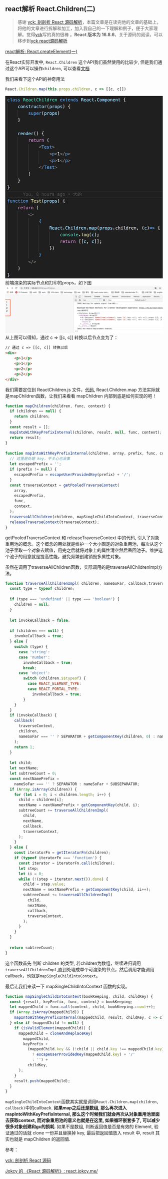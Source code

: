 ## react解析 React.Children(二)

> 感谢 [yck: 剖剖析 React 源码解析](https://github.com/KieSun/Dream/issues/18)，本篇文章是在读完他的文章的基础上，将他的文章进行拆解和加工，加入我自己的一下理解和例子，便于大家理解。觉得[yck](https://github.com/KieSun)写的真的很棒 。**React 版本为 16.8.6**，关于源码的阅读，可以移步到[yck react源码解析](https://github.com/KieSun/react-interpretation)

[react解析: React.createElement(一)](https://github.com/AttemptWeb/Record/blob/master/frame/react/react%E8%A7%A3%E6%9E%90:ReactElement.md)

在React实际开发中, ```React.Children``` 这个API我们虽然使用的比较少, 但是我们通过这个API可以操作```children```, 可以查看[文档](https://reactjs.org/docs/react-api.html#reactchildren)

我们来看下这个API的神奇用法
```javascript
React.Children.map(this.props.children, c => [[c, c]])
```
![](https://raw.githubusercontent.com/AttemptWeb/Record/master/Img/1557230072073.jpg)
前端渲染的实际节点和打印的props，如下图
![](https://raw.githubusercontent.com/AttemptWeb/Record/master/Img/1557231565848.jpg)
从上图可以得知，通过 c => [[c, c]] 转换以后节点变为了：
```html
// 通过 c => [[c, c]] 转换以后
<div>
    <p>1</p>
    <p>1</p>
    <p>2</p>
    <p>2</p>
</div>
```

我们需要定位到 ReactChildren.js 文件，[代码](https://github.com/KieSun/react-interpretation/blob/master/packages/react/src/ReactChildren.js), React.Children.map 方法实际就是mapChildren函数，让我们来看看 mapChildren 内部到底是如何实现的吧！

```javascript
function mapChildren(children, func, context) {
  if (children == null) {
    return children;
  }
  const result = [];
  mapIntoWithKeyPrefixInternal(children, result, null, func, context);
  return result;
}

function mapIntoWithKeyPrefixInternal(children, array, prefix, func, context) {
  // 这里是处理 key，不关心也没事
  let escapedPrefix = '';
  if (prefix != null) {
    escapedPrefix = escapeUserProvidedKey(prefix) + '/';
  }
  const traverseContext = getPooledTraverseContext(
    array,
    escapedPrefix,
    func,
    context,
  );
  traverseAllChildren(children, mapSingleChildIntoContext, traverseContext);
  releaseTraverseContext(traverseContext);
}
```
getPooledTraverseContext 和 releaseTraverseContext 中的代码, 引入了对象重用池的概念。这个概念的用处就是维护一个大小固定的对象重用池，每次从这个池子里取一个对象去赋值，用完之后就将对象上的属性清空然后丢回池子。维护这个池子的用意就是提高性能，避免频繁创建销毁多属性对象。

虽然在调用了traverseAllChildren函数，实际调用的是traverseAllChildrenImpl方法。

```javascript
function traverseAllChildrenImpl( children, nameSoFar, callback,traverseContext ) {
  const type = typeof children;

  if (type === 'undefined' || type === 'boolean') {
    children = null;
  }

  let invokeCallback = false;

  if (children === null) {
    invokeCallback = true;
  } else {
    switch (type) {
      case 'string':
      case 'number':
        invokeCallback = true;
        break;
      case 'object':
        switch (children.$$typeof) {
          case REACT_ELEMENT_TYPE:
          case REACT_PORTAL_TYPE:
            invokeCallback = true;
        }
    }
  }
  if (invokeCallback) {
    callback(
      traverseContext,
      children,
      nameSoFar === '' ? SEPARATOR + getComponentKey(children, 0) : nameSoFar,
    );
    return 1;
  }

  let child;
  let nextName;
  let subtreeCount = 0;
  const nextNamePrefix =
    nameSoFar === '' ? SEPARATOR : nameSoFar + SUBSEPARATOR;
  if (Array.isArray(children)) {
    for (let i = 0; i < children.length; i++) {
      child = children[i];
      nextName = nextNamePrefix + getComponentKey(child, i);
      subtreeCount += traverseAllChildrenImpl(
        child,
        nextName,
        callback,
        traverseContext,
      );
    }
  } else {
    const iteratorFn = getIteratorFn(children);
    if (typeof iteratorFn === 'function') {
      const iterator = iteratorFn.call(children);
      let step;
      let ii = 0;
      while (!(step = iterator.next()).done) {
        child = step.value;
        nextName = nextNamePrefix + getComponentKey(child, ii++);
        subtreeCount += traverseAllChildrenImpl(
          child,
          nextName,
          callback,
          traverseContext,
        );
      }
    }
  }

  return subtreeCount;
}
```
这个函数首先 判断 children 的类型, 若children为数组，继续递归调用```traverseAllChildrenImpl```,直到处理成单个可渲染的节点，然后调用才能调用callback，也就是```mapSingleChildIntoContext```。

最后让我们来读一下 mapSingleChildIntoContext 函数的实现。

```javascript
function mapSingleChildIntoContext(bookKeeping, child, childKey) {
  const {result, keyPrefix, func, context} = bookKeeping;
  let mappedChild = func.call(context, child, bookKeeping.count++);
  if (Array.isArray(mappedChild)) {
    mapIntoWithKeyPrefixInternal(mappedChild, result, childKey, c => c);
  } else if (mappedChild != null) {
    if (isValidElement(mappedChild)) {
      mappedChild = cloneAndReplaceKey(
        mappedChild,
        keyPrefix +
          (mappedChild.key && (!child || child.key !== mappedChild.key)
            ? escapeUserProvidedKey(mappedChild.key) + '/'
            : '') +
          childKey,
      );
    }
    result.push(mappedChild);
  }
}
```
```mapSingleChildIntoContext```函数其实就是调用```React.Children.map(children, callback)```中的callback. **如果map之后还是数组, 那么再次进入mapIntoWithKeyPrefixInternal, 那么这个时候我们就会再次从对象重用池里面去获取context, 而对象重用池的意义也就是在这里, 如果循环嵌套多了, 可以减少很多对象创建和gc的损耗**. 如果不是数组, 判断返回值是否是有效的 Element, 验证通过的话就 clone 一份并且替换掉 key, 最后把返回值放入 result 中, result 其实也就是 mapChildren 的返回值.

参考：

[yck: 剖剖析 React 源码](https://github.com/KieSun/Dream/issues/18)

[Jokcy 的 《React 源码解析》: react.jokcy.me/](https://react.jokcy.me/book/api/react-element.html)